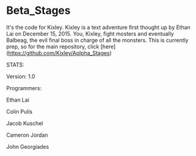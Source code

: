 # Beta_Stages
It's the code for Kixley. Kixley is a text adventure first thought up by Ethan Lai on December 15, 2015. You, Kixley, fight mosters and eventually Balbeag, the evil final boss in charge of all the monsters. This is currently prep, so for the main repository, click [here] (https://github.com/Kixley/Aplpha_Stages)

STATS:

Version: 1.0

Programmers:

Ethan Lai

Colin Pulis

Jacob Kuschel

Cameron Jordan

John Georgiades 

